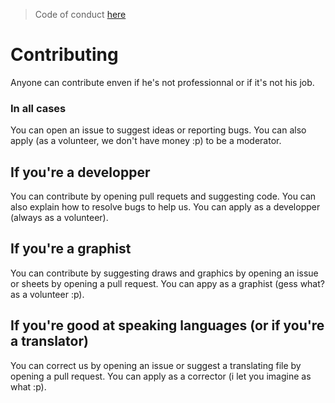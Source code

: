 > Code of conduct [here](https://github.com/TheOpenMedium/HAY/blob/master/CODE_OF_CONDUCT.md)
# Contributing
Anyone can contribute enven if he's not professionnal or if it's not his job.
### In all cases
You can open an issue to suggest ideas or reporting bugs. You can also apply (as a volunteer, we don't have money :p) to be a
moderator.
## If you're a developper
You can contribute by opening pull requets and suggesting code. You can also explain how to resolve bugs to help us. You can apply
as a developper (always as a volunteer).
## If you're a graphist
You can contribute by suggesting draws and graphics by opening an issue or sheets by opening a pull request. You can appy as a
graphist (gess what? as a volunteer :p).
## If you're good at speaking languages (or if you're a translator)
You can correct us by opening an issue or suggest a translating file by opening a pull request. You can apply as a corrector
(i let you imagine as what :p).
